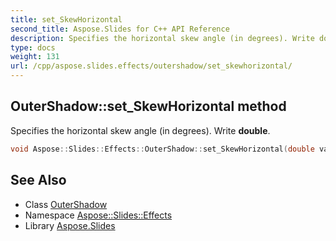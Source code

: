 ```yaml
---
title: set_SkewHorizontal
second_title: Aspose.Slides for C++ API Reference
description: Specifies the horizontal skew angle (in degrees). Write double.
type: docs
weight: 131
url: /cpp/aspose.slides.effects/outershadow/set_skewhorizontal/
---
```

## OuterShadow::set_SkewHorizontal method


Specifies the horizontal skew angle (in degrees). Write **double**.

```cpp
void Aspose::Slides::Effects::OuterShadow::set_SkewHorizontal(double value) override
```

## See Also

* Class [OuterShadow](../)
* Namespace [Aspose::Slides::Effects](../../)
* Library [Aspose.Slides](../../../)
